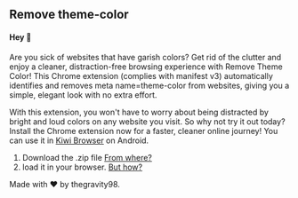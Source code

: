 <h2>Remove theme-color</h2>

<h4>Hey 👋</h4>

Are you sick of websites that have garish colors? Get rid of the clutter and enjoy a cleaner, distraction-free browsing experience with Remove Theme Color! This Chrome extension (complies with manifest v3) automatically identifies and removes meta name=theme-color from websites, giving you a simple, elegant look with no extra effort.

With this extension, you won't have to worry about being distracted by bright and loud colors on any website you visit. So why not try it out today? Install the Chrome extension now for a faster, cleaner online journey! You can use it in <a href = "https://play.google.com/store/apps/details?id=com.kiwibrowser.browser">Kiwi Browser</a> on Android.

1. Download the .zip file <a href = "https://github.com/thegravity98/Remove-Theme-Color/releases">From where?</a>
2. load it in your browser. <a href = "https://developer.chrome.com/docs/extensions/mv3/getstarted/development-basics/#load-unpacked">But how?</a>

Made with ❤️ by thegravity98.